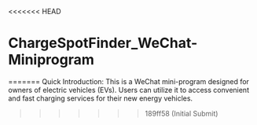 <<<<<<< HEAD
# ChargeSpotFinder_WeChat-Miniprogram
=======
Quick Introduction: This is a WeChat mini-program designed for owners of electric vehicles (EVs). Users can utilize it to access convenient and fast charging services for their new energy vehicles.

>>>>>>> 189ff58 (Initial Submit)
